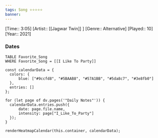 ```yaml
---
tags: Song ⭐⭐⭐⭐⭐ 
banner:
---
```

[Time:: 3:05]
[Artist:: [[Jagwar Twin]] ]
[Genre:: Alternative]
[Played:: 10]
[Year:: 2021]
### Dates
````dataview
TABLE Favorite_Song
WHERE Favorite_Song = [[I Like To Party]]
````

  ```dataviewjs
const calendarData = { 
	colors: { 
		blue: ["#9ccfd8", "#5BAAB8", "#57A1BB", "#5da8c7", "#3e8fb0"] 
	}, 
	entries: [] 
}; 

for (let page of dv.pages('"Daily Notes"')) { 
	calendarData.entries.push({ 
		date: page.file.name, 
		intensity: page["I_Like_To_Party"]
	}); 
} 

renderHeatmapCalendar(this.container, calendarData);
```
